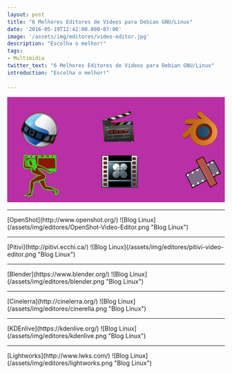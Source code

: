 ```yaml
---
layout: post
title: "6 Melhores Editores de Vídeos para Debian GNU/Linux"
date: '2016-05-19T12:42:00.000-07:00'
image: '/assets/img/editores/video-editor.jpg'
description: "Escolha o melhor!"
tags:
- Multimídia
twitter_text: "6 Melhores Editores de Vídeos para Debian GNU/Linux"
introduction: "Escolha o melhor!"

---
```

![Blog Linux](/assets/img/editores/video-editor.jpg "Blog Linux")
<hr />
[OpenShot](http://www.openshot.org/)
![Blog Linux](/assets/img/editores/OpenShot-Video-Editor.png "Blog Linux")
<hr />
[Pitivi](http://pitivi.ecchi.ca/)
![Blog Linux](/assets/img/editores/pitivi-video-editor.png "Blog Linux")
<hr />
[Blender](https://www.blender.org/)
![Blog Linux](/assets/img/editores/blender.png "Blog Linux")
<hr />
[Cinelerra](http://cinelerra.org/)
![Blog Linux](/assets/img/editores/cinerella.png "Blog Linux")
<hr />
[KDEnlive](https://kdenlive.org/)
![Blog Linux](/assets/img/editores/kdenlive.png "Blog Linux")
<hr />
[Lightworks](http://www.lwks.com/)
![Blog Linux](/assets/img/editores/lightworks.png "Blog Linux")
